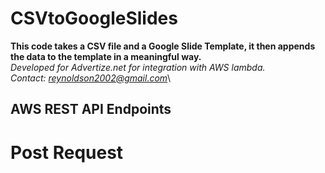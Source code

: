 # CSVtoGoogleSlides

**This code takes a CSV file and a Google Slide Template, it then appends the data to the template in a meaningful way.**\
*Developed for Advertize.net for integration with AWS lambda.*\
*Contact: reynoldson2002@gmail.com*\

## AWS REST API Endpoints
# Post Request
~~~ https://pq2xyqsgla.execute-api.eu-north-1.amazonaws.com/testing ~~~
